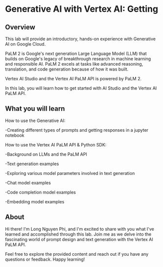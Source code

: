# Generative AI with Vertex AI: Getting 

## Overview
This lab will provide an introductory, hands-on experience with Generative AI on Google Cloud.

PaLM 2 is Google's next generation Large Language Model (LLM) that builds on Google's legacy of breakthrough research in machine learning and responsible AI. PaLM 2 excels at tasks like advanced reasoning, translation, and code generation because of how it was built.

Vertex AI Studio and the Vertex AI PaLM API is powered by PaLM 2.

In this lab, you will learn how to get started with AI Studio and the Vertex AI PaLM API.

## What you will learn
How to use the Generative AI:

  -Creating different types of prompts and getting responses in a jupyter notebook

How to use the Vertex AI PaLM API & Python SDK:

  -Background on LLMs and the PaLM API
  
  -Text generation examples
  
  -Exploring various model parameters involved in text generation
  
  -Chat model examples
  
  -Code completion model examples
  
  -Embedding model examples

## About
Hi there! I'm Long Nguyen Phi, and I'm excited to share with you what I've learned and accomplished through this lab. Join me as we delve into the fascinating world of prompt design and text generation with the Vertex AI PaLM API.

Feel free to explore the provided content and reach out if you have any questions or feedback. Happy learning!

